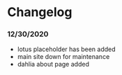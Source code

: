 # Changelog 
### 12/30/2020
- lotus placeholder has been added
- main site down for maintenance
- dahlia about page added
